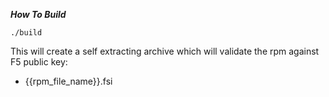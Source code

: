 ***How To Build***

`./build`

This will create a self extracting archive which will validate the rpm against F5 public key:

- {{rpm_file_name}}.fsi

